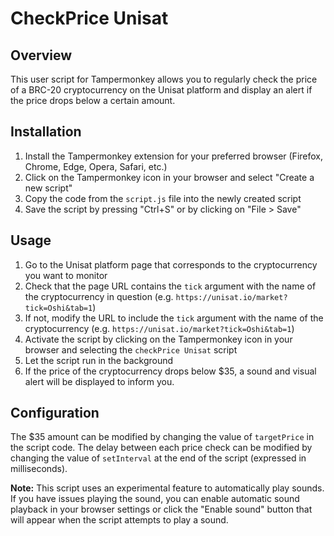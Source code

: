 # CheckPrice Unisat

## Overview

This user script for Tampermonkey allows you to regularly check the price of a BRC-20 cryptocurrency on the Unisat platform and display an alert if the price drops below a certain amount.

## Installation

1. Install the Tampermonkey extension for your preferred browser (Firefox, Chrome, Edge, Opera, Safari, etc.)
2. Click on the Tampermonkey icon in your browser and select "Create a new script"
3. Copy the code from the `script.js` file into the newly created script
4. Save the script by pressing "Ctrl+S" or by clicking on "File > Save"

## Usage

1. Go to the Unisat platform page that corresponds to the cryptocurrency you want to monitor
2. Check that the page URL contains the `tick` argument with the name of the cryptocurrency in question (e.g. `https://unisat.io/market?tick=Oshi&tab=1`)
3. If not, modify the URL to include the `tick` argument with the name of the cryptocurrency (e.g. `https://unisat.io/market?tick=Oshi&tab=1`)
4. Activate the script by clicking on the Tampermonkey icon in your browser and selecting the `checkPrice Unisat` script
5. Let the script run in the background
6. If the price of the cryptocurrency drops below $35, a sound and visual alert will be displayed to inform you.

## Configuration

The $35 amount can be modified by changing the value of `targetPrice` in the script code. The delay between each price check can be modified by changing the value of `setInterval` at the end of the script (expressed in milliseconds).

**Note:** This script uses an experimental feature to automatically play sounds. If you have issues playing the sound, you can enable automatic sound playback in your browser settings or click the "Enable sound" button that will appear when the script attempts to play a sound.
